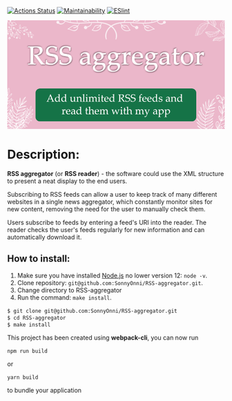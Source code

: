 [![Actions Status](https://github.com/SonnyOnni/RSS-aggregator/workflows/hexlet-check/badge.svg)](https://github.com/SonnyOnni/RSS-aggregator/actions)
[![Maintainability](https://api.codeclimate.com/v1/badges/76ff6abd7d3f7bc201c5/maintainability)](https://codeclimate.com/github/SonnyOnni/RSS-aggregator/maintainability)
[![ESlint](https://github.com/SonnyOnni/RSS-aggregator/actions/workflows/eslint.yml/badge.svg)](https://github.com/SonnyOnni/RSS-aggregator/actions)

<p align="center">
  <a href="https://frontend-project-11-sigma.vercel.app/">
    <img alt="aggregator" src="src/img/example-img.png">
  </a>
</p>

# Description: 
**RSS aggregator** (or **RSS reader**) - the software could use the XML structure to present a neat display to the end users.

Subscribing to RSS feeds can allow a user to keep track of many different websites in a single news aggregator, which constantly monitor sites for new content, removing the need for the user to manually check them. 

Users subscribe to feeds by entering a feed's URI into the reader. The reader checks the user's feeds regularly for new information and can automatically download it.

## How to install:
1. Make sure you have installed [Node.js](https://nodejs.org/en/) no lower version 12: ```node -v```.
2. Clone repository: ```git@github.com:SonnyOnni/RSS-aggregator.git```.
3. Change directory to RSS-aggregator
4. Run the command: ```make install```.

```shell
$ git clone git@github.com:SonnyOnni/RSS-aggregator.git
$ cd RSS-aggregator
$ make install
```

This project has been created using **webpack-cli**, you can now run

```
npm run build
```

or

```
yarn build
```

to bundle your application
